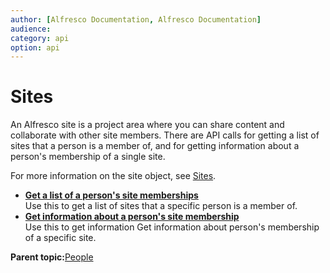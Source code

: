 ```yaml
---
author: [Alfresco Documentation, Alfresco Documentation]
audience: 
category: api
option: api
---
```


# Sites

An Alfresco site is a project area where you can share content and collaborate with other site members. There are API calls for getting a list of sites that a person is a member of, and for getting information about a person's membership of a single site.

For more information on the site object, see [Sites](pra-sites.md).

-   **[Get a list of a person's site memberships](../../../pra/1/concepts/pra-people-sites-get-sites.md)**  
Use this to get a list of sites that a specific person is a member of.
-   **[Get information about a person's site membership](../../../pra/1/concepts/pra-people-sites-get-site.md)**  
Use this to get information Get information about person's membership of a specific site.

**Parent topic:**[People](../../../pra/1/concepts/pra-people.md)

